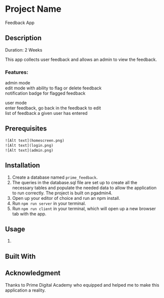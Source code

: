 # Project Name

Feedback App

## Description
Duration: 2 Weeks

This app collects user feedback and allows an admin to view the feedback. <br/>

### Features: <br/>
admin mode <br/>
    edit mode with ability to flag or delete feedback <br/>
    notification badge for flagged feedback <br/>

user mode<br/>
    enter feedback, go back in the feedback to edit <br/>
    list of feedback a given user has entered<br/>

## Prerequisites


    ![Alt text](homescreen.png)
    ![Alt text](login.png)
    ![Alt text](admin.png)

## Installation

1. Create a database named `prime_feedback`. <br/>
2. The queries in the database.sql file are set up to create all the necessary tables and populate the needed data to allow the application to run correctly. The project is built on pgadmin4. <br/>
3. Open up your editor of choice and run an npm install. <br/>
4. Run `npm run server` in your terminal. <br/>
5. Run `npm run client` in your terminal, which will open up a new browser tab with the app. <br/>

## Usage

1. 

## Built With

## Acknowledgment
Thanks to Prime Digital Academy who equipped and helped me to make this application a reality.

